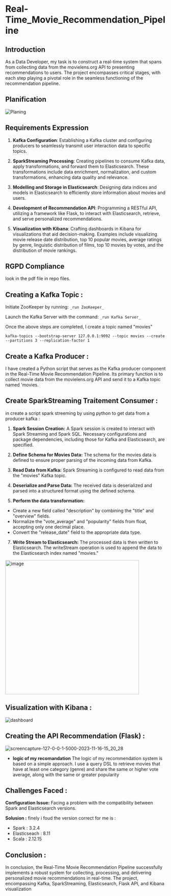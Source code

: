 # Real-Time_Movie_Recommendation_Pipeline

## Introduction
As a Data Developer, my task is to construct a real-time system that spans from collecting data from the movielens.org API to presenting recommendations to users. The project encompasses critical stages, with each step playing a pivotal role in the seamless functioning of the recommendation pipeline.

## Planification
![Planing](https://github.com/aminelfaquiri/Real-Time_Movie_Recommendation_Pipeline/assets/81482544/14e81881-50fc-41bb-98f4-5d410b43c406)

## Requirements Expression
1. **Kafka Configuration**:
Establishing a Kafka cluster and configuring producers to seamlessly transmit user interaction data to specific topics.

2. **SparkStreaming Processing**:
Creating pipelines to consume Kafka data, apply transformations, and forward them to Elasticsearch. These transformations include data enrichment, normalization, and custom transformations, enhancing data quality and relevance.

3. **Modelling and Storage in Elasticsearch**:
Designing data indices and models in Elasticsearch to efficiently store information about movies and users.

4. **Development of Recommendation API**:
Programming a RESTful API, utilizing a framework like Flask, to interact with Elasticsearch, retrieve, and serve personalized recommendations.

5. **Visualization with Kibana**:
Crafting dashboards in Kibana for visualizations that aid decision-making. Examples include visualizing movie release date distribution, top 10 popular movies, average ratings by genre, linguistic distribution of films, top 10 movies by votes, and the distribution of movie rankings.

## RGPD Compliance
look in the pdf file in repo files.

## Creating a Kafka Topic :
Initiate ZooKeeper by running: `_run ZooKeeper_`

Launch the Kafka Server with the command: `_run Kafka Server_`

Once the above steps are completed, I create a topic named "movies"

`kafka-topics --bootstrap-server 127.0.0.1:9092 --topic movies --create --partitions 3 --replication-factor 1`

## Create a Kafka Producer :
I have created a Python script that serves as the Kafka producer component in the Real-Time Movie Recommendation Pipeline. Its primary function is to collect movie data from the movielens.org API and send it to a Kafka topic named 'movies.

## Create SparkStreaming Traitement Consumer :
in create a script spark streeming by using python to get data from a producer kafka :
1. **Spark Session Creation:**
A Spark session is created to interact with Spark Streaming and Spark SQL. Necessary configurations and package dependencies, including those for Kafka and Elasticsearch, are specified.

2. **Define Schema for Movies Data:**
The schema for the movies data is defined to ensure proper parsing of the incoming data from Kafka.

3. **Read Data from Kafka:**
Spark Streaming is configured to read data from the "movies" Kafka topic.

4. **Deserialize and Parse Data:**
The received data is deserialized and parsed into a structured format using the defined schema.

4. **Perform the data transformation:**

* Create a new field called "description" by combining the "title" and "overview" fields.
* Normalize the "vote_average" and "popularity" fields from float, accepting only one decimal place.
* Convert the "release_date" field to the appropriate data type.

7. **Write Stream to Elasticsearch:**
The processed data is then written to Elasticsearch. The writeStream operation is used to append the data to the Elasticsearch index named "movies."
<img width="420" alt="image" src="https://github.com/aminelfaquiri/Real-Time_Movie_Recommendation_Pipeline/assets/81482544/3f947aab-ab2b-4d94-97eb-7b9205208921">


## Visualization with Kibana :
![dashboard](https://github.com/aminelfaquiri/Real-Time_Movie_Recommendation_Pipeline/assets/81482544/a44b1a3a-f8a6-4a85-a8e7-5702e21297fc)

## Creating the API Recommendation (Flask) :
![screencapture-127-0-0-1-5000-2023-11-16-15_20_28](https://github.com/aminelfaquiri/Real-Time_Movie_Recommendation_Pipeline/assets/81482544/1018e595-660c-42ca-9649-799587c4d122)

* **logic of my recomandation**
The logic of my recommendation system is based on a simple approach. I use a query DSL to retrieve movies that have at least one category (genre) and share the same or higher vote average, along with the same or greater popularity

## Challenges Faced :

**Configuration Issue:**
Facing a problem with the compatibility between Spark and Elasticsearch versions.

**Solusion :**
finely i foud the version correct for me is :
* Spark : 3.2.4
* Elasticseach : 8.11
* Scala : 2.12.15

## Conclusion :
In conclusion, the Real-Time Movie Recommendation Pipeline successfully implements a robust system for collecting, processing, and delivering personalized movie recommendations in real-time. The project, encompassing Kafka, SparkStreaming, Elasticsearch, Flask API, and Kibana visualization
